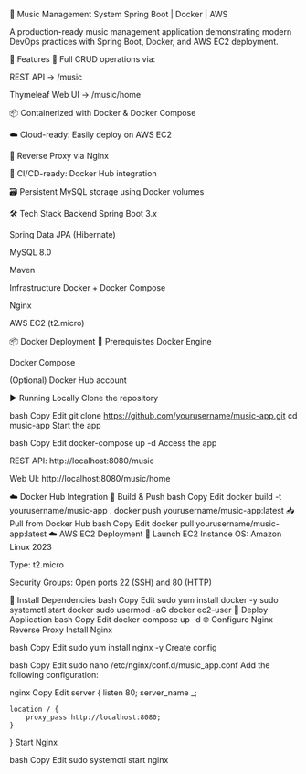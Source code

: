 🎵 Music Management System
Spring Boot | Docker | AWS

A production-ready music management application demonstrating modern DevOps practices with Spring Boot, Docker, and AWS EC2 deployment.

🚀 Features
🔧 Full CRUD operations via:

REST API → /music

Thymeleaf Web UI → /music/home

📦 Containerized with Docker & Docker Compose

☁️ Cloud-ready: Easily deploy on AWS EC2

🔁 Reverse Proxy via Nginx

🚀 CI/CD-ready: Docker Hub integration

🗃️ Persistent MySQL storage using Docker volumes

🛠️ Tech Stack
Backend
Spring Boot 3.x

Spring Data JPA (Hibernate)

MySQL 8.0

Maven

Infrastructure
Docker + Docker Compose

Nginx

AWS EC2 (t2.micro)

📦 Docker Deployment
🔧 Prerequisites
Docker Engine

Docker Compose

(Optional) Docker Hub account

▶️ Running Locally
Clone the repository

bash
Copy
Edit
git clone https://github.com/yourusername/music-app.git
cd music-app
Start the app

bash
Copy
Edit
docker-compose up -d
Access the app

REST API: http://localhost:8080/music

Web UI: http://localhost:8080/music/home

☁️ Docker Hub Integration
🔨 Build & Push
bash
Copy
Edit
docker build -t yourusername/music-app .
docker push yourusername/music-app:latest
📥 Pull from Docker Hub
bash
Copy
Edit
docker pull yourusername/music-app:latest
☁️ AWS EC2 Deployment
🚀 Launch EC2 Instance
OS: Amazon Linux 2023

Type: t2.micro

Security Groups: Open ports 22 (SSH) and 80 (HTTP)

🧰 Install Dependencies
bash
Copy
Edit
sudo yum install docker -y
sudo systemctl start docker
sudo usermod -aG docker ec2-user
🚀 Deploy Application
bash
Copy
Edit
docker-compose up -d
🌐 Configure Nginx Reverse Proxy
Install Nginx

bash
Copy
Edit
sudo yum install nginx -y
Create config

bash
Copy
Edit
sudo nano /etc/nginx/conf.d/music_app.conf
Add the following configuration:

nginx
Copy
Edit
server {
    listen 80;
    server_name _;

    location / {
        proxy_pass http://localhost:8080;
    }
}
Start Nginx

bash
Copy
Edit
sudo systemctl start nginx

